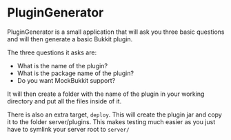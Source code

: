 # PluginGenerator
PluginGenerator is a small application that will ask you
three basic questions and will then generate a basic Bukkit plugin.

The three questions it asks are:
* What is the name of the plugin?
* What is the package name of the plugin?
* Do you want MockBukkit support?

It will then create a folder with the name of the plugin in your working directory
and put all the files inside of it.

There is also an extra target, `deploy`.
This will create the plugin jar and copy it to the folder server/plugins.
This makes testing much easier as you just have to symlink your server root to `server/`
